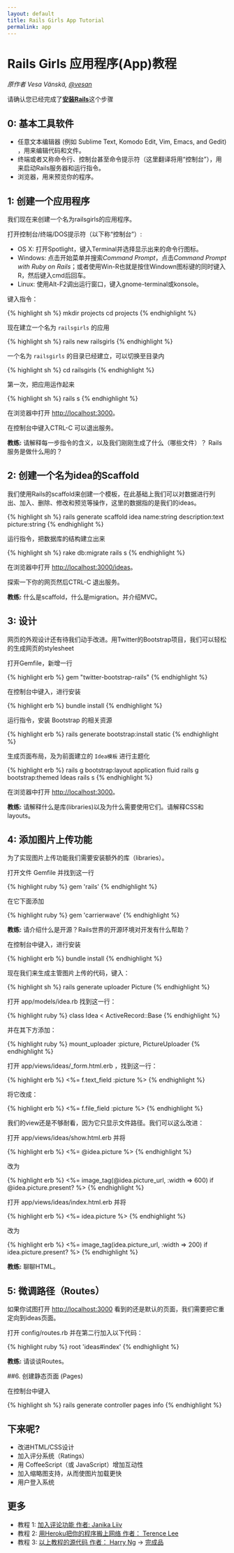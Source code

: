 ```yaml
---
layout: default
title: Rails Girls App Tutorial
permalink: app
---
```


# Rails Girls 应用程序(App)教程

*原作者 Vesa Vänskä, [@vesan](https://twitter.com/vesan)*


请确认您已经完成了[**安装Rails**](/install)这个步骤


## 0: 基本工具软件

* 任意文本编辑器 (例如 Sublime Text, Komodo Edit, Vim, Emacs, and Gedit) ，用来编辑代码和文件。
* 终端或者又称命令行、控制台甚至命令提示符（这里翻译将用“控制台”），用来启动Rails服务器和运行指令。
* 浏览器，用来预览你的程序。


## 1: 创建一个应用程序

我们现在来创建一个名为railsgirls的应用程序。

打开控制台/终端/DOS提示符（以下称“控制台”）:

* OS X: 打开Spotlight，键入Terminal并选择显示出来的命令行图标。
* Windows: 点击开始菜单并搜索*Command Prompt*，点击*Command Prompt with Ruby on Rails*；或者使用Win-R也就是按住Windown图标键的同时键入R，然后键入cmd后回车。
* Linux: 使用Alt-F2调出运行窗口，键入gnome-terminal或konsole。

键入指令：

{% highlight sh %}
mkdir projects
cd projects
{% endhighlight %}

现在建立一个名为 `railsgirls` 的应用

{% highlight sh %}
rails new railsgirls
{% endhighlight %}

一个名为 `railsgirls` 的目录已经建立，可以切换至目录内

{% highlight sh %}
cd railsgirls
{% endhighlight %}

第一次，把应用运作起来

{% highlight sh %}
rails s
{% endhighlight %}

在浏览器中打开 [http://localhost:3000](http://localhost:3000)。

在控制台中键入CTRL-C 可以退出服务。

**教练:** 请解释每一步指令的含义，以及我们刚刚生成了什么（哪些文件）？ Rails服务是做什么用的？ 


## 2: 创建一个名为idea的Scaffold

我们使用Rails的scaffold来创建一个模板，在此基础上我们可以对数据进行列出、加入、删除、修改和预览等操作，这里的数据指的是我们的ideas。

{% highlight sh %}
rails generate scaffold idea name:string description:text picture:string
{% endhighlight %}

运行指令，把数据库的结构建立出来

{% highlight sh %}
rake db:migrate
rails s
{% endhighlight %}

在浏览器中打开 [http://localhost:3000/ideas](http://localhost:3000/ideas)。

探索一下你的网页然后CTRL-C 退出服务。

**教练:** 什么是scaffold，什么是migration。并介绍MVC。


## 3: 设计

网页的外观设计还有待我们动手改进。用Twitter的Bootstrap项目，我们可以轻松的生成网页的stylesheet

打开Gemfile，新增一行

{% highlight erb %}
gem "twitter-bootstrap-rails"
{% endhighlight %}

在控制台中键入，进行安装

{% highlight erb %}
bundle install
{% endhighlight %}

运行指令，安装 Bootstrap 的相关资源

{% highlight erb %}
rails generate bootstrap:install static
{% endhighlight %}

生成页面布局，及为前面建立的 `Idea模板` 进行主题化

{% highlight erb %}
rails g bootstrap:layout application fluid
rails g bootstrap:themed Ideas
rails s
{% endhighlight %}

在浏览器中打开 [http://localhost:3000](http://localhost:3000)。

**教练:** 请解释什么是库(libraries)以及为什么需要使用它们。请解释CSS和layouts。


## 4: 添加图片上传功能

为了实现图片上传功能我们需要安装额外的库（libraries）。

打开文件 Gemfile 并找到这一行

{% highlight ruby %}
gem 'rails'
{% endhighlight %}

在它下面添加

{% highlight ruby %}
gem 'carrierwave'
{% endhighlight %}


**教练:** 请介绍什么是开源？Rails世界的开源环境对开发有什么帮助？

在控制台中键入，进行安装

{% highlight erb %}
bundle install
{% endhighlight %}

现在我们来生成主管图片上传的代码，键入：

{% highlight sh %}
rails generate uploader Picture
{% endhighlight %}

打开 app/models/idea.rb 找到这一行：

{% highlight ruby %}
class Idea < ActiveRecord::Base
{% endhighlight %}

并在其下方添加：

{% highlight ruby %}
mount_uploader :picture, PictureUploader
{% endhighlight %}

打开 app/views/ideas/_form.html.erb ，找到这一行：

{% highlight erb %}
<%= f.text_field :picture %>
{% endhighlight %}

将它改成：

{% highlight erb %}
<%= f.file_field :picture %>
{% endhighlight %}

我们的view还是不够耐看，因为它只显示文件路径。我们可以这么改进：

打开 app/views/ideas/show.html.erb 并将

{% highlight erb %}
<%= @idea.picture %>
{% endhighlight %}

改为

{% highlight erb %}
<%= image_tag(@idea.picture_url, :width => 600) if @idea.picture.present? %>
{% endhighlight %}

打开 app/views/ideas/index.html.erb 并将

{% highlight erb %}
<%= idea.picture %>
{% endhighlight %}

改为

{% highlight erb %}
<%= image_tag(idea.picture_url, :width => 200) if idea.picture.present? %>
{% endhighlight %}

**教练:** 聊聊HTML。


## 5: 微调路径（Routes）

如果你试图打开 [http://localhost:3000](http://localhost:3000) 看到的还是默认的页面，我们需要把它重定向到ideas页面。

打开 config/routes.rb 并在第二行加入以下代码：

{% highlight ruby %}
  root 'ideas#index'
{% endhighlight %}

**教练:** 请谈谈Routes。

##6. 创建静态页面 (Pages)

在控制台中键入

{% highlight sh %}
rails generate controller pages info
{% endhighlight %}

## 下来呢?

* 改进HTML/CSS设计
* 加入评分系统（Ratings）
* 用 CoffeeScript（或 JavaScript）增加互动性
* 加入缩略图支持，从而使图片加载更快
* 用户登入系统


## 更多

* 教程 1: [加入评论功能 作者: Janika Liiv](http://janikaliiv.eu/homework/)
* 教程 2: [用Heroku把你的程序搬上网络 作者： Terence Lee](/heroku)
* 教程 3: [以上教程的源代码 作者： Harry Ng](https://github.com/harryworld/railsgirlsweb) -> [完成品](http://railsgirlsweb.herokuapp.com/)
